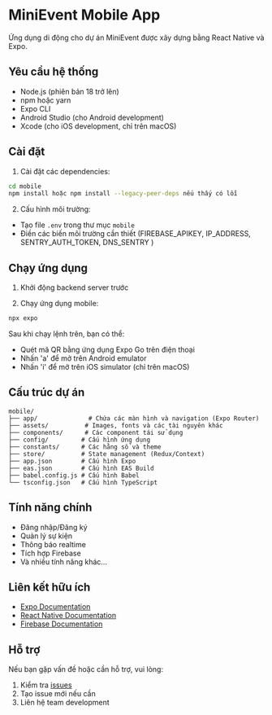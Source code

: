 # MiniEvent Mobile App

Ứng dụng di động cho dự án MiniEvent được xây dựng bằng React Native và Expo.

## Yêu cầu hệ thống

- Node.js (phiên bản 18 trở lên)
- npm hoặc yarn
- Expo CLI
- Android Studio (cho Android development)
- Xcode (cho iOS development, chỉ trên macOS)

## Cài đặt

1. Cài đặt các dependencies:

```bash
cd mobile
npm install hoặc npm install --legacy-peer-deps nếu thấy có lỗi 
```

2. Cấu hình môi trường:
- Tạo file `.env` trong thư mục `mobile` 
- Điền các biến môi trường cần thiết (FIREBASE_APIKEY, IP_ADDRESS, SENTRY_AUTH_TOKEN, DNS_SENTRY )

## Chạy ứng dụng

1. Khởi động backend server trước 

2. Chạy ứng dụng mobile:

```bash
npx expo 
```

Sau khi chạy lệnh trên, bạn có thể:
- Quét mã QR bằng ứng dụng Expo Go trên điện thoại
- Nhấn 'a' để mở trên Android emulator
- Nhấn 'i' để mở trên iOS simulator (chỉ trên macOS)

## Cấu trúc dự án

```
mobile/
├── app/              # Chứa các màn hình và navigation (Expo Router)
├── assets/          # Images, fonts và các tài nguyên khác
├── components/      # Các component tái sử dụng
├── config/         # Cấu hình ứng dụng
├── constants/      # Các hằng số và theme
├── store/          # State management (Redux/Context)
├── app.json        # Cấu hình Expo
├── eas.json        # Cấu hình EAS Build
├── babel.config.js # Cấu hình Babel
└── tsconfig.json   # Cấu hình TypeScript
```

## Tính năng chính

- Đăng nhập/Đăng ký
- Quản lý sự kiện
- Thông báo realtime
- Tích hợp Firebase
- Và nhiều tính năng khác...

## Liên kết hữu ích

- [Expo Documentation](https://docs.expo.dev/)
- [React Native Documentation](https://reactnative.dev/docs/getting-started)
- [Firebase Documentation](https://firebase.google.com/docs)

## Hỗ trợ

Nếu bạn gặp vấn đề hoặc cần hỗ trợ, vui lòng:
1. Kiểm tra [issues](https://github.com/hoangduc102/issues)
2. Tạo issue mới nếu cần
3. Liên hệ team development
